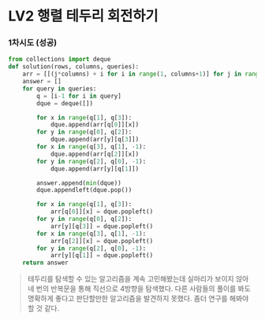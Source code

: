 # LV2 행렬 테두리 회전하기

### 1차시도 (성공)
```py
from collections import deque
def solution(rows, columns, queries):
    arr = [[(j*columns) + i for i in range(1, columns+1)] for j in range(rows)]
    answer = []
    for query in queries:
        q = [i-1 for i in query]
        dque = deque([])

        for x in range(q[1], q[3]):
            dque.append(arr[q[0]][x])
        for y in range(q[0], q[2]):
            dque.append(arr[y][q[3]])
        for x in range(q[3], q[1], -1):
            dque.append(arr[q[2]][x])
        for y in range(q[2], q[0], -1):
            dque.append(arr[y][q[1]])

        answer.append(min(dque))
        dque.appendleft(dque.pop())

        for x in range(q[1], q[3]):
            arr[q[0]][x] = dque.popleft()
        for y in range(q[0], q[2]):
            arr[y][q[3]] = dque.popleft()
        for x in range(q[3], q[1], -1):
            arr[q[2]][x] = dque.popleft()
        for y in range(q[2], q[0], -1):
            arr[y][q[1]] = dque.popleft()
    return answer
```
> 테두리를 탐색할 수 있는 알고리즘을 계속 고민해봤는데 실마리가 보이지 않아 네 번의 반복문을 통해 직선으로 4방향을 탐색했다.
> 다른 사람들의 풀이를 봐도 명확하게 좋다고 판단할만한 알고리즘을 발견하지 못했다. 좀더 연구를 해봐야 할 것 같다.